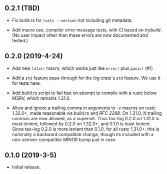 ## 0.2.1 (TBD)
* Fix build.rs for `rustc --version` not including git metadata.

* Add macro use, compiler error message tests, with CI based on _trybuild_. (No
  user impact other than these errors are now documented and tested.)

## 0.2.0 (2019-4-24)
* Add new `fatal!` macro, which works just like `error!` plus `panic!` (#1)

* Add a `std` feature pass-through for the _log_ crate's `std` feature. We
  use it for tests here.

* Add build.rs script to fail fast on attempt to compile with a rustc below
  MSRV, which remains 1.31.0.

* Allow and ignore a trailing comma in arguments to _-v_ macros on rustc
  1.32.0+, made reasonable via build.rs and _RFC 2298_. On 1.31.0, N
  trailing commas are now allowed, as a superset. Thus tao-log 0.2.0 on 1.31.0
  is most lenient, followed by 0.2.0 on 1.32.0+, and 0.1.0 is least lenient.
  Since tao-log 0.2.0 is more lenient than 0.1.0, for all rustc 1.31.0+, this
  is nominally a backward compatible change, though its included with a
  non-semver-compatible MINOR bump just in case.

## 0.1.0 (2019-3-5)
* Initial release.
